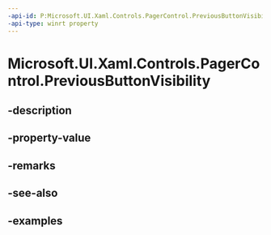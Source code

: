 ```yaml
---
-api-id: P:Microsoft.UI.Xaml.Controls.PagerControl.PreviousButtonVisibility
-api-type: winrt property
---
```


# Microsoft.UI.Xaml.Controls.PagerControl.PreviousButtonVisibility

<!--
public Microsoft.UI.Xaml.Controls.PagerControlButtonVisibility PreviousButtonVisibility { get; set; }
-->


## -description

## -property-value

## -remarks

## -see-also

## -examples



